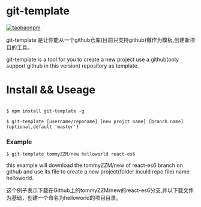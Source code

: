 # git-template

[![taobaonpm](https://img.shields.io/badge/taonpm-0.0.661-red.svg?style=flat-square)](http://npm.taobao.org/package/git-template)

git-template 是让你能从一个github仓库(目前只支持github)做作为模板,创建新项目的工具。

git-template is a tool for you to create a new project use a github(only support github in this version) repository as template.

# Install && Useage

````console

$ npm install git-template -g

````

````console
$ git-template [username/reponame] [new projct name] [branch name](optional,default 'master')
````

### Example
````console
$ git-template tommyZZM/new helloworld react-es6
````
this example will download the tommyZZM/new of react-es6 branch on github and use its file to create a new project(folder inculd repo file) name helloworld.

这个例子表示下载在Github上的tommyZZM/new的react-es6分支,并以下载文件为基础，创建一个命名为helloworld的项目目录。


<!--
### Require
git-template require [gulp](https://github.com/wearefractal/gulp) installed global
可能需要安装[gulp](https://github.com/wearefractal/gulp)
-->
